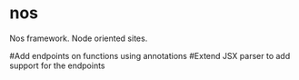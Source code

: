 # nos
Nos framework. Node oriented sites. 

#Add endpoints on functions using annotations
#Extend JSX parser to add support for the endpoints 
